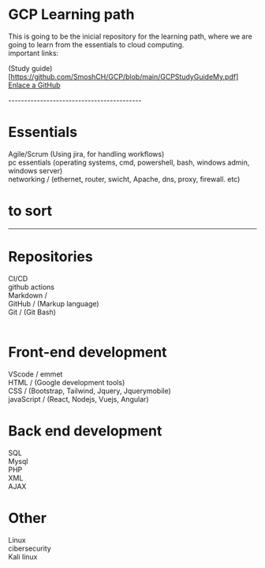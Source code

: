 # GCP Learning path 
This is going to be the inicial repository for the learning path, where we are going to learn from the essentials to cloud computing.<br>
important links: <br>

(Study guide) [https://github.com/SmoshCH/GCP/blob/main/GCPStudyGuideMy.pdf]
[Enlace a GitHub](https://github.com/)<br>

<ul></ul>
<ul></ul>
<ul></ul>
<ul></ul>
</li>
------------------------------------------

# Essentials
Agile/Scrum (Using jira, for handling workflows)<br>
pc essentials (operating systems, cmd, powershell, bash, windows admin, windows server)<br>
networking / (ethernet, router, swicht, Apache, dns, proxy, firewall. etc)<br>

# to sort<br>
-------------
# Repositories 
CI/CD <br>
github actions<br>
Markdown / <br>
GitHub / (Markup language)<br>
Git    /  (Git Bash)<br>
<br>

# Front-end development
VScode / emmet<br>
HTML  / (Google development tools)<br>
CSS   / (Bootstrap, Tailwind, Jquery, Jquerymobile)<br>
javaScript  / (React, Nodejs, Vuejs, Angular)<br>

# Back end development
SQL<br>
Mysql<br>
PHP<br>
XML<br>
AJAX<br>

# Other<br> 
Linux<br>
cibersecurity<br>
Kali linux <br>

